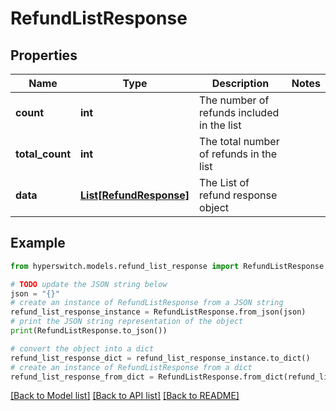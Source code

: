 # RefundListResponse


## Properties

Name | Type | Description | Notes
------------ | ------------- | ------------- | -------------
**count** | **int** | The number of refunds included in the list | 
**total_count** | **int** | The total number of refunds in the list | 
**data** | [**List[RefundResponse]**](RefundResponse.md) | The List of refund response object | 

## Example

```python
from hyperswitch.models.refund_list_response import RefundListResponse

# TODO update the JSON string below
json = "{}"
# create an instance of RefundListResponse from a JSON string
refund_list_response_instance = RefundListResponse.from_json(json)
# print the JSON string representation of the object
print(RefundListResponse.to_json())

# convert the object into a dict
refund_list_response_dict = refund_list_response_instance.to_dict()
# create an instance of RefundListResponse from a dict
refund_list_response_from_dict = RefundListResponse.from_dict(refund_list_response_dict)
```
[[Back to Model list]](../README.md#documentation-for-models) [[Back to API list]](../README.md#documentation-for-api-endpoints) [[Back to README]](../README.md)


